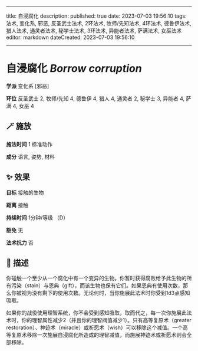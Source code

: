 
---
title: 自浸腐化
description: 
published: true
date: 2023-07-03 19:56:10
tags: 法术, 变化系, 邪恶, 反圣武士法术, 2环法术, 牧师/先知法术, 4环法术, 德鲁伊法术, 猎人法术, 通灵者法术, 秘学士法术, 3环法术, 异能者法术, 萨满法术, 女巫法术
editor: markdown
dateCreated: 2023-07-03 19:56:10

---

# **自浸腐化** *Borrow corruption*

**学派** 变化系 \[邪恶\] 

**环位** 反圣武士 2, 牧师/先知 4, 德鲁伊 4, 猎人 4, 通灵者 2, 秘学士 3, 异能者 4, 萨满 4, 女巫 4

## 🪄 施放

**施法时间** 1 标准动作

**成分** 语言, 姿势, 材料

## ✨ 效果 

**目标** 接触的生物 

**距离** 接触  

**持续时间** 1分钟/等级 （D） 

**豁免** 无

**法术抗力** 否

## 📖 描述

你碰触一个至少从一个腐化中有一个变异的生物。你暂时获得腐败给予此生物的所有污染（stain）与恩典（gift），而该生物也保有它们。如果恩典有使用次数，那么你被视为没有剩下的使用次数。无论何时，当你施展此法术时你受到1d3点感知吸取。

如果你的战役使用理智系统，你不会受到感知吸取，取而代之，每一次你施展此法术时，你的理智属性减少2（并且你的理智阀值减少1）。只有高等复原术（greater restoration）、神迹术（miracle）或祈愿术（wish）可以移除这个减值。一个高等复原术移除一次施展自浸腐化所造成的理智减值，而施展神迹术或祈愿术则会全部移除。
    